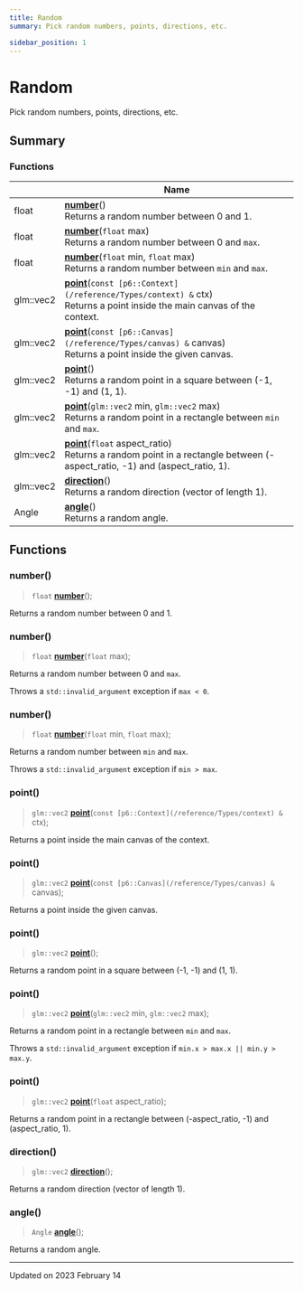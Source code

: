 ```yaml
---
title: Random
summary: Pick random numbers, points, directions, etc. 

sidebar_position: 1
---
```


# Random

Pick random numbers, points, directions, etc. 

## Summary

### Functions

|                | Name           |
| -------------- | -------------- |
| float | **[number](/reference/random#number)**()<br/>Returns a random number between 0 and 1.  |
| float | **[number](/reference/random#number)**(`float` max)<br/>Returns a random number between 0 and `max`.  |
| float | **[number](/reference/random#number)**(`float` min, `float` max)<br/>Returns a random number between `min` and `max`.  |
| glm::vec2 | **[point](/reference/random#point)**(`const [p6::Context](/reference/Types/context) &` ctx)<br/>Returns a point inside the main canvas of the context.  |
| glm::vec2 | **[point](/reference/random#point)**(`const [p6::Canvas](/reference/Types/canvas) &` canvas)<br/>Returns a point inside the given canvas.  |
| glm::vec2 | **[point](/reference/random#point)**()<br/>Returns a random point in a square between (-1, -1) and (1, 1).  |
| glm::vec2 | **[point](/reference/random#point)**(`glm::vec2` min, `glm::vec2` max)<br/>Returns a random point in a rectangle between `min` and `max`.  |
| glm::vec2 | **[point](/reference/random#point)**(`float` aspect_ratio)<br/>Returns a random point in a rectangle between (-aspect_ratio, -1) and (aspect_ratio, 1).  |
| glm::vec2 | **[direction](/reference/random#direction)**()<br/>Returns a random direction (vector of length 1).  |
| Angle | **[angle](/reference/random#angle)**()<br/>Returns a random angle.  |


## Functions

### number()

> `float` **[number](/reference/random#number)**();


Returns a random number between 0 and 1. 

### number()

> `float` **[number](/reference/random#number)**(`float` max);


Returns a random number between 0 and `max`. 

Throws a `std::invalid_argument` exception if `max < 0`. 


### number()

> `float` **[number](/reference/random#number)**(`float` min, `float` max);


Returns a random number between `min` and `max`. 

Throws a `std::invalid_argument` exception if `min > max`. 


### point()

> `glm::vec2` **[point](/reference/random#point)**(`const [p6::Context](/reference/Types/context) &` ctx);


Returns a point inside the main canvas of the context. 

### point()

> `glm::vec2` **[point](/reference/random#point)**(`const [p6::Canvas](/reference/Types/canvas) &` canvas);


Returns a point inside the given canvas. 

### point()

> `glm::vec2` **[point](/reference/random#point)**();


Returns a random point in a square between (-1, -1) and (1, 1). 

### point()

> `glm::vec2` **[point](/reference/random#point)**(`glm::vec2` min, `glm::vec2` max);


Returns a random point in a rectangle between `min` and `max`. 

Throws a `std::invalid_argument` exception if `min.x > max.x || min.y > max.y`. 


### point()

> `glm::vec2` **[point](/reference/random#point)**(`float` aspect_ratio);


Returns a random point in a rectangle between (-aspect_ratio, -1) and (aspect_ratio, 1). 

### direction()

> `glm::vec2` **[direction](/reference/random#direction)**();


Returns a random direction (vector of length 1). 

### angle()

> `Angle` **[angle](/reference/random#angle)**();


Returns a random angle. 





-------------------------------

Updated on 2023 February 14